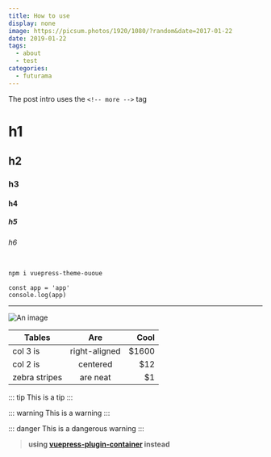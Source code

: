 ```yaml
---
title: How to use
display: none
image: https://picsum.photos/1920/1080/?random&date=2017-01-22
date: 2019-01-22
tags: 
  - about
  - test
categories:
  - futurama
--- 
```


The post intro uses the `<!-- more -->` tag

<!-- more -->

# h1
## h2
### h3
#### h4
##### h5
###### h6

``` sh

npm i vuepress-theme-ououe
```

``` js{2}
const app = 'app'
console.log(app)
```

---

![An image](/cover.jpg)

| Tables        | Are           | Cool  |
| ------------- |:-------------:| -----:|
| col 3 is      | right-aligned | $1600 |
| col 2 is      | centered      |   $12 |
| zebra stripes | are neat      |    $1 |


::: tip
This is a tip
:::

::: warning
This is a warning
:::

::: danger
This is a dangerous warning
:::

> **using [vuepress-plugin-container](https://vuepress.github.io/zh/plugins/container/) instead**